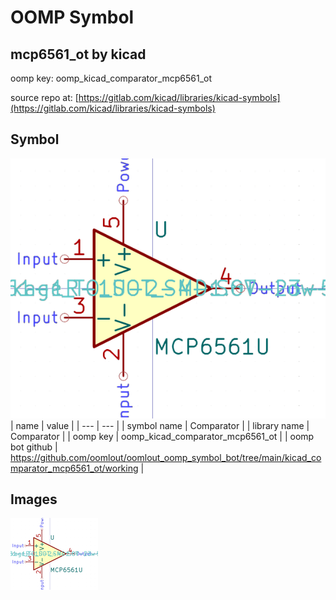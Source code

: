 # OOMP Symbol  
## mcp6561_ot  by kicad  
  
oomp key: oomp_kicad_comparator_mcp6561_ot  
  
source repo at: [https://gitlab.com/kicad/libraries/kicad-symbols](https://gitlab.com/kicad/libraries/kicad-symbols)  
## Symbol  
  
[![working.png](working_600.png)](working.png)  
| name | value | 
| --- | --- | 
| symbol name | Comparator | 
| library name | Comparator | 
| oomp key | oomp_kicad_comparator_mcp6561_ot | 
| oomp bot github | https://github.com/oomlout/oomlout_oomp_symbol_bot/tree/main/kicad_comparator_mcp6561_ot/working | 
## Images  
  
[![working.png](working_140.png)](working.png)  
